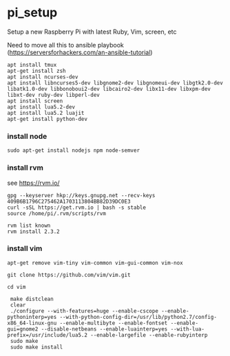 # pi_setup
Setup a new Raspberry Pi with latest Ruby, Vim, screen, etc

Need to move all this to ansible playbook (https://serversforhackers.com/an-ansible-tutorial)

```
apt install tmux
apt-get install zsh
apt install ncurses-dev
apt install libncurses5-dev libgnome2-dev libgnomeui-dev libgtk2.0-dev libatk1.0-dev libbonoboui2-dev libcairo2-dev libx11-dev libxpm-dev libxt-dev ruby-dev libperl-dev
apt install screen
apt install lua5.2-dev
apt install lua5.2 luajit
apt-get install python-dev
```

### install node

```
sudo apt-get install nodejs npm node-semver
```

### install rvm

see https://rvm.io/

```
gpg --keyserver hkp://keys.gnupg.net --recv-keys 409B6B1796C275462A1703113804BB82D39DC0E3
curl -sSL https://get.rvm.io | bash -s stable
source /home/pi/.rvm/scripts/rvm
```

```
rvm list known
rvm install 2.3.2
```

### install vim

`apt-get remove vim-tiny vim-common vim-gui-common vim-nox`

`git clone https://github.com/vim/vim.git`

`cd vim`

```
 make distclean
 clear
 ./configure --with-features=huge --enable-cscope --enable-pythoninterp=yes --with-python-config-dir=/usr/lib/python2.7/config-x86_64-linux-gnu --enable-multibyte --enable-fontset --enable-gui=gnome2 --disable-netbeans --enable-luainterp=yes --with-lua-prefix=/usr/include/lua5.2 --enable-largefile --enable-rubyinterp
 sudo make
 sudo make install
 ```
